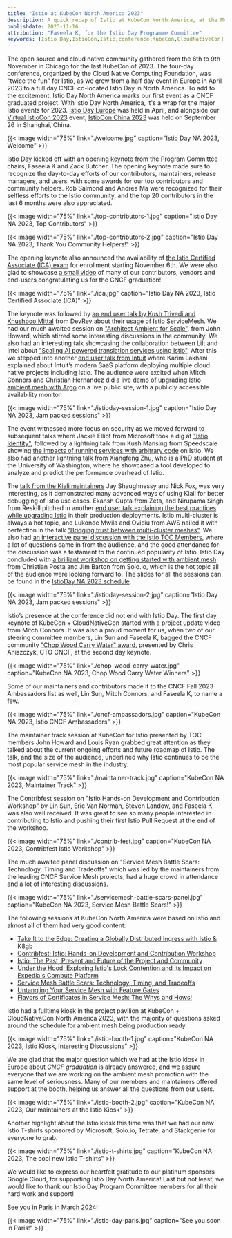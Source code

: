 ```yaml
---
title: "Istio at KubeCon North America 2023"
description: A quick recap of Istio at KubeCon North America, at the McCormick Place in Chicago.
publishdate: 2023-11-16
attribution: "Faseela K, for the Istio Day Programme Committee"
keywords: [Istio Day,IstioCon,Istio,conference,KubeCon,CloudNativeCon]
---
```


The open source and cloud native community gathered from the 6th to 9th November in Chicago for the last KubeCon of 2023. The four-day conference, organized by
the Cloud Native Computing Foundation, was "twice the fun" for Istio, as we grew from a half day event in Europe in April 2023 to a full day CNCF co-located
Istio Day in North America. To add to the excitement, Istio Day North America marks our first event as a CNCF graduated project. With Istio Day North
America, it's a wrap for the major Istio events for 2023.  [Istio Day Europe](/blog/2023/istio-at-kubecon-eu/) was held in April, and alongside our
[Virtual IstioCon 2023](https://events.istio.io/) event, [IstioCon China 2023](/blog/2023/istiocon-china/) was held on September 26 in Shanghai, China.

{{< image width="75%"
    link="./welcome.jpg"
    caption="Istio Day NA 2023, Welcome"
    >}}

Istio Day kicked off with an opening keynote from the Program Committee chairs, Faseela K and Zack Butcher. The opening keynote made sure to recognize the day-to-day efforts of our contributors, maintainers, release managers, and users, with some awards for our top contributors and community helpers. Rob Salmond and Andrea Ma were recognized for their selfless efforts to the Istio community, and the top 20 contributors in the last 6 months were also
appreciated.

{{< image width="75%"
    link="./top-contributors-1.jpg"
    caption="Istio Day NA 2023, Top Contributors"
    >}}

{{< image width="75%"
    link="./top-contributors-2.jpg"
    caption="Istio Day NA 2023, Thank You Community Helpers!"
    >}}

The opening keynote also announced the availability of [the Istio Certified Associate (ICA) exam](https://www.cncf.io/blog/2023/11/06/introducing-the-istio-certified-associate-ica-certification-for-microservices-management/) for enrollment starting November 6th. We were also glad to showcase [a small video](https://www.youtube.com/watch?v=c5baPkXZEMU) of many of our contributors, vendors and end-users congratulating us for the CNCF graduation!

{{< image width="75%"
    link="./ica.jpg"
    caption="Istio Day NA 2023, Istio Certified Associate (ICA)"
    >}}

The keynote was followed by [an end user talk by Kush Trivedi and Khushboo Mittal](https://www.youtube.com/watch?v=Uk0k8uhdyaA) from DevRev about their usage of Istio ServiceMesh. We had our much awaited session on ["Architect Ambient for Scale"](https://www.youtube.com/watch?v=S39yo6ZJ4iM), from John Howard, which stirred some interesting discussions in the community. We also had an interesting talk showcasing the collaboration between Lilt and Intel about ["Scaling AI powered translation services using Istio"](https://www.youtube.com/watch?v=jFJyLbHros0). After this we stepped into another [end user talk from Intuit](https://www.youtube.com/watch?v=Xe38vEygOqk) where Karim Lakhani explained about Intuit’s modern SaaS platform deploying multiple cloud native projects including Istio. The audience were excited when Mitch Connors and Christian Hernandez did [a live demo of upgrading Istio ambient mesh with Argo](https://www.youtube.com/watch?v=o71PJAqy4P8) on a live public site, with a publicly accessible availability monitor.

{{< image width="75%"
    link="./istioday-session-1.jpg"
    caption="Istio Day NA 2023, Jam packed sessions"
    >}}

The event witnessed more focus on security as we moved forward to subsequent talks where Jackie Elliot from Microsoft took a dig at ["Istio Identity"](https://www.youtube.com/watch?v=QjmUDNXyckQ), followed by a lightning talk from Kush Mansing from Speedscale showing [the impacts of running services with arbitrary code](https://www.youtube.com/watch?v=G6Y9JLnej0o) on Istio. We also had another [lightning talk from Xiangfeng Zhu](https://www.youtube.com/watch?v=lHUXvtSWdtQ), who is a PhD student at the University of Washington, where he showcased a tool developed to analyze and predict the performance overhead of Istio.

The [talk from the Kiali maintainers](https://www.youtube.com/watch?v=MX-Sym2EkGI) Jay Shaughnessy and Nick Fox, was very interesting, as it demonstrated many advanced ways of using Kiali for better debugging of Istio use cases. Ekansh Gupta from Zeta, and Nirupama Singh from Reskill pitched in another [end user talk explaining the best practices while upgrading Istio](https://www.youtube.com/watch?v=dl0sESwwm9c) in their production deployments. Istio multi-cluster is always a hot topic, and Lukonde Mwila and Ovidiu from AWS nailed it with perfection in the talk ["Bridging trust between multi-cluster meshes"](https://www.youtube.com/watch?v=FIVmVIJlLVw). We also had [an interactive panel discussion with the Istio TOC Members](https://www.youtube.com/watch?v=PEUiL2BPXds), where a lot of questions came in from the audience, and the good attendance for the discussion was a testament to the continued popularity of Istio. Istio Day concluded with [a brilliant workshop on getting started with ambient mesh](https://www.youtube.com/watch?v=SyjBSM-3dOY) from Christian Posta and Jim Barton from Solo.io, which is the hot topic all of the audience were looking forward to. The slides for all the sessions can be found in the [IstioDay NA 2023 schedule](https://events.linuxfoundation.org/kubecon-cloudnativecon-north-america/co-located-events/istio-day/#thank-you-for-attending).

{{< image width="75%"
    link="./istioday-session-2.jpg"
    caption="Istio Day NA 2023, Jam packed sessions"
    >}}

Istio’s presence at the conference did not end with Istio Day. The first day keynote of KubeCon + CloudNativeCon started with a project update video from Mitch Connors. It was also a proud moment for us, when two of our steering committee members, Lin Sun and Faseela K, bagged the CNCF community ["Chop Wood Carry Water" award](https://www.cncf.io/announcements/2023/11/08/cloud-native-computing-foundation-announces-2023-community-awards-winners/), presented by Chris Aniszczyk, CTO CNCF, at the second day keynote.

{{< image width="75%"
    link="./chop-wood-carry-water.jpg"
    caption="KubeCon NA 2023, Chop Wood Carry Water Winners"
    >}}

Some of our maintainers and contributors made it to the CNCF Fall 2023 Ambassadors list as well, Lin Sun, Mitch Connors, and Faseela K, to name a few.

{{< image width="75%"
    link="./cncf-ambassadors.jpg"
    caption="KubeCon NA 2023, Istio CNCF Ambassadors"
    >}}

The maintainer track session at KubeCon for Istio presented by TOC members John Howard and Louis Ryan grabbed great attention as they talked about the current ongoing efforts and future roadmap of Istio. The talk, and the size of the audience, underlined why Istio continues to be the most popular service mesh in the industry.

{{< image width="75%"
    link="./maintainer-track.jpg"
    caption="KubeCon NA 2023, Maintainer Track"
    >}}

The Contribfest session on "Istio Hands-on Development and Contribution Workshop" by Lin Sun, Eric Van Norman, Steven Landow, and Faseela K was also well received. It was great to see so many people interested in contributing to Istio and pushing their first Istio Pull Request at the end of the workshop.

{{< image width="75%"
    link="./contrib-fest.jpg"
    caption="KubeCon NA 2023, Contribfest Istio Workshop"
    >}}

The much awaited panel discussion on "Service Mesh Battle Scars: Technology, Timing and Tradeoffs" which was led by the maintainers from the leading CNCF Service Mesh projects, had a huge crowd in attendance and a lot of interesting discussions.

{{< image width="75%"
    link="./servicemesh-battle-scars-panel.jpg"
    caption="KubeCon NA 2023, Service Mesh Battle Scars!"
    >}}

The following sessions at KubeCon North America were based on Istio and almost all of them had very good content:
* [Take It to the Edge: Creating a Globally Distributed Ingress with Istio & K8gb](https://sched.co/1R2o5/)
* [Contribfest: Istio: Hands-on Development and Contribution Workshop](https://sched.co/1R2q7/)
* [Istio: The Past, Present and Future of the Project and Community](https://sched.co/1R2tA)
* [Under the Hood: Exploring Istio's Lock Contention and Its Impact on Expedia's Compute Platform](https://sched.co/1R2uV)
* [Service Mesh Battle Scars: Technology, Timing, and Tradeoffs](https://sched.co/1R2ts)
* [Untangling Your Service Mesh with Feature Gates](https://sched.co/1R2v6)
* [Flavors of Certificates in Service Mesh: The Whys and Hows!](https://sched.co/1R2wC)

Istio had a fulltime kiosk in the project pavilion at KubeCon + CloudNativeCon North America 2023, with the majority of questions asked around the schedule for ambient mesh being production ready.

{{< image width="75%"
    link="./istio-booth-1.jpg"
    caption="KubeCon NA 2023, Istio Kiosk, Interesting Discussions"
    >}}

We are glad that the major question which we had at the Istio kiosk in Europe about *CNCF graduation* is already answered, and we assure everyone that we are working on the ambient mesh promotion with the same level of seriousness. Many of our members and maintainers offered support at the booth, helping us answer all the questions from our users.

{{< image width="75%"
    link="./istio-booth-2.jpg"
    caption="KubeCon NA 2023, Our maintainers at the Istio Kiosk"
    >}}

Another highlight about the Istio kiosk this time was that we had our new Istio T-shirts sponsored by Microsoft, Solo.io, Tetrate, and Stackgenie for everyone to grab.

{{< image width="75%"
    link="./istio-t-shirts.jpg"
    caption="KubeCon NA 2023, The cool new Istio T-shirts"
    >}}

We would like to express our heartfelt gratitude to our platinum sponsors Google Cloud, for supporting Istio Day North America! Last but not least, we would like to thank our Istio Day Program Committee members for all their hard work and support!

[See you in Paris in March 2024!](https://events.linuxfoundation.org/kubecon-cloudnativecon-europe/co-located-events/istio-day/)

{{< image width="75%"
    link="./istio-day-paris.jpg"
    caption="See you soon in Paris!"
    >}}
